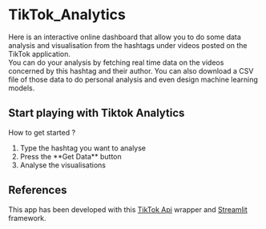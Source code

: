 # TikTok_Analytics

Here is an interactive online dashboard that allow you to do some data analysis and visualisation from the hashtags under videos posted on the TikTok application. <br>
You can do your analysis by fetching real time data on the videos concerned by this hashtag and their author. You can also download a CSV file of those data to do personal analysis and even design machine learning models. <br>

## Start playing with Tiktok Analytics

How to get started ?

<ol>
<li> Type the hashtag you want to analyse</li>
<li> Press the **Get Data** button</li>
<li> Analyse the visualisations</li>
</ol>

## References

This app has been developed with this [TikTok Api](https://github.com/davidteather/TikTok-Api) wrapper and [Streamlit](https://streamlit.io/) framework.
